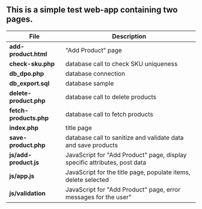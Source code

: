 ## This is a simple test web-app containing two pages.

| File | Description |
| --- | --- |
| **add-product.html** | "Add Product" page |
| **check-sku.php** | database call to check SKU uniqueness |
| **db_dpo.php** | database connection |
| **db_export.sql** | database sample |
| **delete-product.php** | database call to delete products |
| **fetch-products.php** | database call to fetch products |
| **index.php** | title page |
| **save-product.php** | database call to sanitize and validate data and save products |
|**js/add-product.js**| JavaScript for "Add Product" page, display specific attributes, post data |
| **js/app.js** | JavaScript for the title page, populate items, delete selected |
| **js/validation** | JavaScript for "Add Product" page, error messages for the user"

